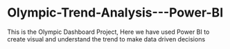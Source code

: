 # Olympic-Trend-Analysis---Power-BI
This is the Olympic Dashboard Project, Here we have used Power BI to create visual and understand the trend to make data driven decisions
